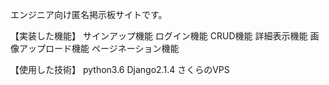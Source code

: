 エンジニア向け匿名掲示板サイトです。

【実装した機能】
サインアップ機能
ログイン機能
CRUD機能
詳細表示機能
画像アップロード機能
ページネーション機能

【使用した技術】
python3.6
Django2.1.4
さくらのVPS

